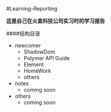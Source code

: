 #Learning-Reporting

**这是自己在火盒科技公司实习时的学习报告**






####结构目录

- newcomer
	- ShadowDom
	- Polymer API Guide
	- Element
	- HomeWork
	- others
- notes
	- coming soon
- others
	- coming soon
